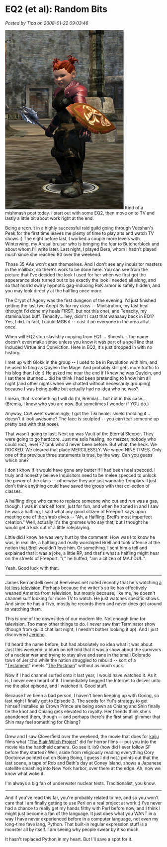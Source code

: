 # EQ2 (et al): Random Bits

*Posted by Tipa on 2008-01-22 09:03:46*

![everquest2-2008-01-22-07-10-48-92.jpg](../../../uploads/2008/01/everquest2-2008-01-22-07-10-48-92.jpg) Kind of a mishmash post today. I start out with some EQ2, then move on to TV and lastly a little bit about work right at the end.

Being a recruit in a highly successful raid guild going through Veeshan's Peak for the first time leaves me plenty of time to play alts and watch TV shows :) The night before last, I worked a couple more levels with Winterwing, my Arasai bruiser who is bringing the fear to Butcherblock and about whom I'll write later. Last night, I played Dera, whom I hadn't played much since she reached 80 over the weekend.

Those 35 AAs won't earn themselves. And I don't see any inquisitor masters in the mailbox, so there's work to be done here. You can see from the picture that I've decided the look I used for her when we first got the appearance slots turned out to be exactly the look I needed all along, and so that horrid swirly hypnotic gag-inducing RoK armor is safely hidden, and you may look directly at the halfling once more.

The Crypt of Agony was the first dungeon of the evening. I'd just finished getting the last two Adept 3s for my class -- Ministration, my fast heal (thought I'd done my heals FIRST, but not this one), and Tenacity, my stamina/dps buff. Tenacity... hey, didn't I cast that waaaaay back in EQ1? Yes, I did. In fact, I could MGB it -- cast it on everyone in the area all at once.

When will EQ2 stop slavishly copying from EQ1.... Sheesh.... the name doesn't even make sense unless you know it was part of a spell line that included Virtue and Conviction. Here in EQ2, it's just dropped in with no history.

I met up with Glokk in the group -- I used to be in Revolution with him, and he used to blog as Quylein the Mage. And probably still gets more traffic to his blog than I do :) He asked me near the end if I knew he was Quylein, and I sat there stunned... did he think I had been pretending to know him all night (and other nights when we chatted without necessarily grouping) because I was being polite but actually had no idea who he was?

I mean, that is something I will do (hi, Bremia)... but not in this case... (Bremia, I know who you are now. But sometimes I wonder if YOU do.)

Anyway, CoA went swimmingly; I got the Tiki healer shield (holding it... doesn't it look awesome? The face is sculpted -- you can tear someone up pretty bad with that nose).

That wasn't going to last. Next up was Vault of the Eternal Sleeper. They were going to go hardcore. Just me solo healing, no mezzer, nobody who could root, level 77 tank who'd never been before. But what, the heck. We ROCKED. We cleared that place MERCILESSLY. We wiped NINE TIMES. Only one of the previous three statements is true, by the way. Can you guess which one?

I don't know if it would have gone any better if I had been heal specced. I truly and honestly believe Inquisitors need to be melee specced to unlock the power of the class -- otherwise they are just wannabe Templars. I just don't think anything could have saved the group with that collection of classes.

A halfling dirge who came to replace someone who cut and run was a gas, though. I was in dark elf form, just for fun, and when he zoned in and I saw he was a halfling, I said what any good citizen of Freeport says upon meeting one of the shrub elves -- "Ah, a Halfling. Brell's most imperfect creation." Well, actually it's the gnomes who say that, but I thought he would get a kick out of a little roleplaying.

Little did I know he was very hurt by the comment. How was I to know he was, in real life, a halfling and really worshiped Brell and took offense at the notion that Brell wouldn't love him. Or something. I sent him a tell and explained that it was a joke, a little RP, and that's what a halfling might hear on the streets of Freeport. "*I*," he huffed, "am a citizen of MAJ'DUL.".

Yeah. Good luck with that.

---

James Bernandelli over at Reelviews.net noted recently that he's watching [a lot less television](http://www.reelviews.net/reelthoughts.html). Perhaps because the writer's strike has effectively weaned America from television, but mostly because, like me, he doesn't channel surf looking for more TV to watch. He just watches specific shows. And since he has a Tivo, mostly he records them and never does get around to watching them.

This is one of the downsides of our modern life. Not enough time for television. Too many other things to do. I never saw that Terminator show (though from guild chat last night, I needn't bother looking it up). And I just discovered [Jericho](http://en.wikipedia.org/wiki/Jericho_(TV_series)).

I'd heard the name before, but had absolutely no idea what it was about. Just this weekend, a blurb on io9 told that it was a show about the survivors of a nuclear war and trying to stay alive and sane in the small Colorado town of Jericho while the nation struggled to rebuild -- sort of a "[Testament](http://en.wikipedia.org/wiki/Testament_%28film%29)" meets "[The Postman](http://en.wikipedia.org/wiki/The_Postman_%28film%29)" without as much suck.

Now if I had channel surfed onto it last year, I would have watched it. As it is, I never even heard of it. I immediately begged the Internet to deliver unto me the pilot episode, and I watched it. Good stuff.

Because I've been a bad person, I haven't been keeping up with Goong, so last night I finally got to Episode 3. The seeds for Yul's strategy to get himself installed as Crown Prince are being sown as Chiang and Shin finally tie the knot and Chiang gets elevated to royalty. Her friends think she's abandoned them, though -- and perhaps there's the first small glimmer that Shin may feel something for Chiang?

---

Drew and I saw Cloverfield over the weekend, the movie that does for [kaiju](http://en.wikipedia.org/wiki/Kaiju) films what "[The Blair Witch Project](http://en.wikipedia.org/wiki/Blair_witch)" did for horror films -- put you into the movie via the handheld camera. Go see it. io9 (how did I ever follow SF before they started? Well, aside from religiously reading everything Cory Doctorow pointed out on Boing Boing, I guess I did not.) points out that the last scene, a tape of Rob and Beth's day at Coney Island, shows a Japanese satellite smashing into New York harbor, over there at the edge. Ah, now we know what woke it.

I'm always a big fan of underwater nuclear tests. Traditionalist, you know.

---

And if you've read this far, you're probably related to me, and so you won't care that I am finally getting to use Perl on a real project at work :) I've never had a chance to really get my hands filthy with Perl before now, and I think I might just become a fan of the language. It just does what you WANT in a way I have never experienced before in a computer language, not even my long-time fave lang, Python. That built-in regular expression stuff is a monster all by itself. I am seeing why people swear by it so much.

It hasn't replaced Python in my heart. But I'll save a spot for it.

